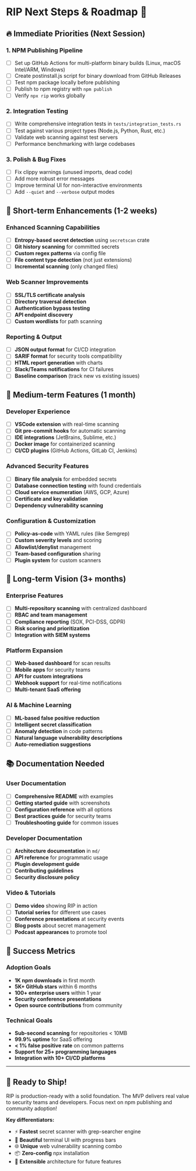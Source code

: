 # RIP Next Steps & Roadmap 🚀

## 🔥 Immediate Priorities (Next Session)

### 1. NPM Publishing Pipeline
- [ ] Set up GitHub Actions for multi-platform binary builds (Linux, macOS Intel/ARM, Windows)
- [ ] Create postinstall.js script for binary download from GitHub Releases
- [ ] Test npm package locally before publishing
- [ ] Publish to npm registry with `npm publish`
- [ ] Verify `npx rip` works globally

### 2. Integration Testing
- [ ] Write comprehensive integration tests in `tests/integration_tests.rs`
- [ ] Test against various project types (Node.js, Python, Rust, etc.)
- [ ] Validate web scanning against test servers
- [ ] Performance benchmarking with large codebases

### 3. Polish & Bug Fixes
- [ ] Fix clippy warnings (unused imports, dead code)
- [ ] Add more robust error messages
- [ ] Improve terminal UI for non-interactive environments
- [ ] Add `--quiet` and `--verbose` output modes

## 🎯 Short-term Enhancements (1-2 weeks)

### Enhanced Scanning Capabilities
- [ ] **Entropy-based secret detection** using `secretscan` crate
- [ ] **Git history scanning** for committed secrets
- [ ] **Custom regex patterns** via config file
- [ ] **File content type detection** (not just extensions)
- [ ] **Incremental scanning** (only changed files)

### Web Scanner Improvements
- [ ] **SSL/TLS certificate analysis**
- [ ] **Directory traversal detection**
- [ ] **Authentication bypass testing**
- [ ] **API endpoint discovery**
- [ ] **Custom wordlists** for path scanning

### Reporting & Output
- [ ] **JSON output format** for CI/CD integration
- [ ] **SARIF format** for security tools compatibility
- [ ] **HTML report generation** with charts
- [ ] **Slack/Teams notifications** for CI failures
- [ ] **Baseline comparison** (track new vs existing issues)

## 🔧 Medium-term Features (1 month)

### Developer Experience
- [ ] **VSCode extension** with real-time scanning
- [ ] **Git pre-commit hooks** for automatic scanning
- [ ] **IDE integrations** (JetBrains, Sublime, etc.)
- [ ] **Docker image** for containerized scanning
- [ ] **CI/CD plugins** (GitHub Actions, GitLab CI, Jenkins)

### Advanced Security Features
- [ ] **Binary file analysis** for embedded secrets
- [ ] **Database connection testing** with found credentials
- [ ] **Cloud service enumeration** (AWS, GCP, Azure)
- [ ] **Certificate and key validation**
- [ ] **Dependency vulnerability scanning**

### Configuration & Customization
- [ ] **Policy-as-code** with YAML rules (like Semgrep)
- [ ] **Custom severity levels** and scoring
- [ ] **Allowlist/denylist** management
- [ ] **Team-based configuration** sharing
- [ ] **Plugin system** for custom scanners

## 🌟 Long-term Vision (3+ months)

### Enterprise Features
- [ ] **Multi-repository scanning** with centralized dashboard
- [ ] **RBAC and team management**
- [ ] **Compliance reporting** (SOX, PCI-DSS, GDPR)
- [ ] **Risk scoring and prioritization**
- [ ] **Integration with SIEM systems**

### Platform Expansion
- [ ] **Web-based dashboard** for scan results
- [ ] **Mobile apps** for security teams
- [ ] **API for custom integrations**
- [ ] **Webhook support** for real-time notifications
- [ ] **Multi-tenant SaaS offering**

### AI & Machine Learning
- [ ] **ML-based false positive reduction**
- [ ] **Intelligent secret classification**
- [ ] **Anomaly detection** in code patterns
- [ ] **Natural language vulnerability descriptions**
- [ ] **Auto-remediation suggestions**

## 📚 Documentation Needed

### User Documentation
- [ ] **Comprehensive README** with examples
- [ ] **Getting started guide** with screenshots  
- [ ] **Configuration reference** with all options
- [ ] **Best practices guide** for security teams
- [ ] **Troubleshooting guide** for common issues

### Developer Documentation
- [ ] **Architecture documentation** in `md/`
- [ ] **API reference** for programmatic usage
- [ ] **Plugin development guide**
- [ ] **Contributing guidelines**
- [ ] **Security disclosure policy**

### Video & Tutorials
- [ ] **Demo video** showing RIP in action
- [ ] **Tutorial series** for different use cases
- [ ] **Conference presentations** at security events
- [ ] **Blog posts** about secret management
- [ ] **Podcast appearances** to promote tool

## 🎯 Success Metrics

### Adoption Goals
- **1K npm downloads** in first month
- **5K+ GitHub stars** within 6 months  
- **100+ enterprise users** within 1 year
- **Security conference presentations**
- **Open source contributions** from community

### Technical Goals
- **Sub-second scanning** for repositories < 10MB
- **99.9% uptime** for SaaS offering
- **< 1% false positive rate** on common patterns
- **Support for 25+ programming languages**
- **Integration with 10+ CI/CD platforms**

---

## 🚀 Ready to Ship!

RIP is production-ready with a solid foundation. The MVP delivers real value to security teams and developers. Focus next on npm publishing and community adoption!

**Key differentiators:**
- ⚡ **Fastest** secret scanner with grep-searcher engine
- 🎨 **Beautiful** terminal UI with progress bars
- 🌐 **Unique** web vulnerability scanning combo
- 📦 **Zero-config** npx installation
- 🔧 **Extensible** architecture for future features